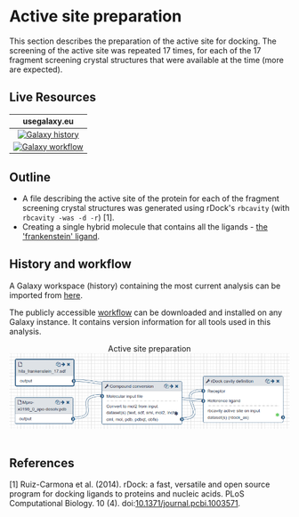 # Active site preparation

This section describes the preparation of the active site for docking. The screening of the active site was repeated 17 times, for each of the 17 fragment screening crystal structures that were available at the time (more are expected).


## Live Resources

| usegalaxy.eu | 
|:--------:|
| [![Galaxy history](https://img.shields.io/static/v1?label=history&message=view&color=blue)](https://usegalaxy.eu/u/sbray/h/mpro-active-site-generation) | 
| [![Galaxy workflow](https://img.shields.io/static/v1?label=workflow&message=view&color=blue)](https://usegalaxy.eu/u/sbray/w/mpro-active-site-generation) | 

## Outline

- A file describing the active site of the protein for each of the fragment screening crystal structures was generated using rDock's `rbcavity` (with `rbcavity -was -d -r`) [1].
- Creating a single hybrid molecule that contains all the ligands - [the 'frankenstein' ligand](https://www.informaticsmatters.com/blog/2018/11/23/cavities-and-frankenstein-molecules.html).

## History and workflow

A Galaxy workspace (history) containing the most current analysis can be imported from [here](https://usegalaxy.eu/u/sbray/h/mpro-active-site-generation).

The publicly accessible [workflow](https://usegalaxy.eu/u/sbray/w/mpro-active-site-generation) can be downloaded and installed on any Galaxy instance. It contains version information for all tools used in this analysis.

 <p align="center">
  Active site preparation
  <a href="https://usegalaxy.eu/u/sbray/w/mpro-active-site-generation">   <img src="./w-active-site-generation.png" alt="Workflow active site preparation" /></a> &nbsp;  
 </p>

## References

[1] Ruiz-Carmona et al. (2014). rDock: a fast, versatile and open source program for docking ligands to proteins and nucleic acids. PLoS Computational Biology. 10 (4). doi:[10.1371/journal.pcbi.1003571](https://doi.org/10.1371%2Fjournal.pcbi.1003571).
